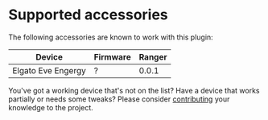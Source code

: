 # Supported accessories

The following accessories are known to work with this plugin:

| Device | Firmware | Ranger |
|---|---|---|
| Elgato Eve Engergy | ? | 0.0.1 |

You've got a working device that's not on the list? Have a device that works partially or needs some tweaks? Please consider [contributing](../CONTRIBUTING.md) your knowledge to the project.

